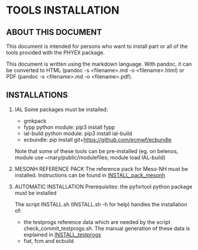 # TOOLS INSTALLATION

## ABOUT THIS DOCUMENT 

This document is intended for persons who want to install part or all of the tools provided with the PHYEX package.
   
This document is written using the markdown language. With pandoc, it can be converted to HTML (pandoc -s \<filename\>.md -o \<filename\>.html) or PDF (pandoc -s \<filename\>.md -o \<filename\>.pdf).

## INSTALLATIONS

1. IAL
   Some packages must be installed:

   - gmkpack
   - fypp python module: pip3 install fypp
   - ial-build python module: pip3 install ial-build
   - ecbundle: pip install git+https://github.com/ecmwf/ecbundle

   Note that some of these tools can be pre-installed (eg. on belenos, module use ~mary/public/modulefiles; module load IAL-build)

2. MESONH REFERENCE PACK
   The reference pack for Meso-NH must be installed. Instructions can be found in
   [INSTALL\_pack\_mesonh](./INSTALL_pack_mesonh.md)

3. AUTOMATIC INSTALLATION
   Prerequisites: the pyfortool python package must be installed

   The script INSTALL.sh (INSTALL.sh -h for help) handles the installation of:

     - the testprogs reference data which are needed by the script check\_commit\_testprogs.sh. The manual
       generation of these data is explained in [INSTALL\_testprogs](./INSTALL_testprogs.md)
     - fiat, fcm and ecbuild
